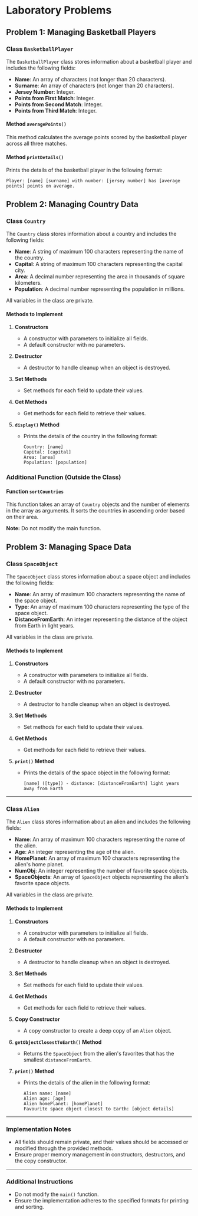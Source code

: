 # Laboratory Problems

## Problem 1: Managing Basketball Players

### Class `BasketballPlayer`
The `BasketballPlayer` class stores information about a basketball player and includes the following fields:

- **Name**: An array of characters (not longer than 20 characters).
- **Surname**: An array of characters (not longer than 20 characters).
- **Jersey Number**: Integer.
- **Points from First Match**: Integer.
- **Points from Second Match**: Integer.
- **Points from Third Match**: Integer.

#### Method `averagePoints()`
This method calculates the average points scored by the basketball player across all three matches.

#### Method `printDetails()`
Prints the details of the basketball player in the following format:
```plaintext
Player: [name] [surname] with number: [jersey number] has [average points] points on average.
```

## Problem 2: Managing Country Data

### Class `Country`
The `Country` class stores information about a country and includes the following fields:

- **Name**: A string of maximum 100 characters representing the name of the country.
- **Capital**: A string of maximum 100 characters representing the capital city.
- **Area**: A decimal number representing the area in thousands of square kilometers.
- **Population**: A decimal number representing the population in millions.

All variables in the class are private.

#### Methods to Implement

1. **Constructors**
   - A constructor with parameters to initialize all fields.
   - A default constructor with no parameters.

2. **Destructor**
   - A destructor to handle cleanup when an object is destroyed.

3. **Set Methods**
   - Set methods for each field to update their values.

4. **Get Methods**
   - Get methods for each field to retrieve their values.

5. **`display()` Method**
   - Prints the details of the country in the following format:
     ```plaintext
     Country: [name]
     Capital: [capital]
     Area: [area]
     Population: [population]
     ```

### Additional Function (Outside the Class)

#### Function `sortCountries`
This function takes an array of `Country` objects and the number of elements in the array as arguments. It sorts the countries in ascending order based on their area.

**Note:** Do not modify the main function.

## Problem 3: Managing Space Data

### Class `SpaceObject`
The `SpaceObject` class stores information about a space object and includes the following fields:

- **Name**: An array of maximum 100 characters representing the name of the space object.
- **Type**: An array of maximum 100 characters representing the type of the space object.
- **DistanceFromEarth**: An integer representing the distance of the object from Earth in light years.

All variables in the class are private.

#### Methods to Implement

1. **Constructors**
   - A constructor with parameters to initialize all fields.
   - A default constructor with no parameters.

2. **Destructor**
   - A destructor to handle cleanup when an object is destroyed.

3. **Set Methods**
   - Set methods for each field to update their values.

4. **Get Methods**
   - Get methods for each field to retrieve their values.

5. **`print()` Method**
   - Prints the details of the space object in the following format:
     ```plaintext
     [name] ([type]) - distance: [distanceFromEarth] light years away from Earth
     ```

---

### Class `Alien`
The `Alien` class stores information about an alien and includes the following fields:

- **Name**: An array of maximum 100 characters representing the name of the alien.
- **Age**: An integer representing the age of the alien.
- **HomePlanet**: An array of maximum 100 characters representing the alien's home planet.
- **NumObj**: An integer representing the number of favorite space objects.
- **SpaceObjects**: An array of `SpaceObject` objects representing the alien's favorite space objects.

All variables in the class are private.

#### Methods to Implement

1. **Constructors**
   - A constructor with parameters to initialize all fields.
   - A default constructor with no parameters.

2. **Destructor**
   - A destructor to handle cleanup when an object is destroyed.

3. **Set Methods**
   - Set methods for each field to update their values.

4. **Get Methods**
   - Get methods for each field to retrieve their values.

5. **Copy Constructor**
   - A copy constructor to create a deep copy of an `Alien` object.

6. **`getObjectClosestToEarth()` Method**
   - Returns the `SpaceObject` from the alien's favorites that has the smallest `distanceFromEarth`.

7. **`print()` Method**
   - Prints the details of the alien in the following format:
     ```plaintext
     Alien name: [name]
     Alien age: [age]
     Alien homePlanet: [homePlanet]
     Favourite space object closest to Earth: [object details]
     ```

---

### Implementation Notes

- All fields should remain private, and their values should be accessed or modified through the provided methods.
- Ensure proper memory management in constructors, destructors, and the copy constructor.

---

### Additional Instructions

- Do not modify the `main()` function.
- Ensure the implementation adheres to the specified formats for printing and sorting.

